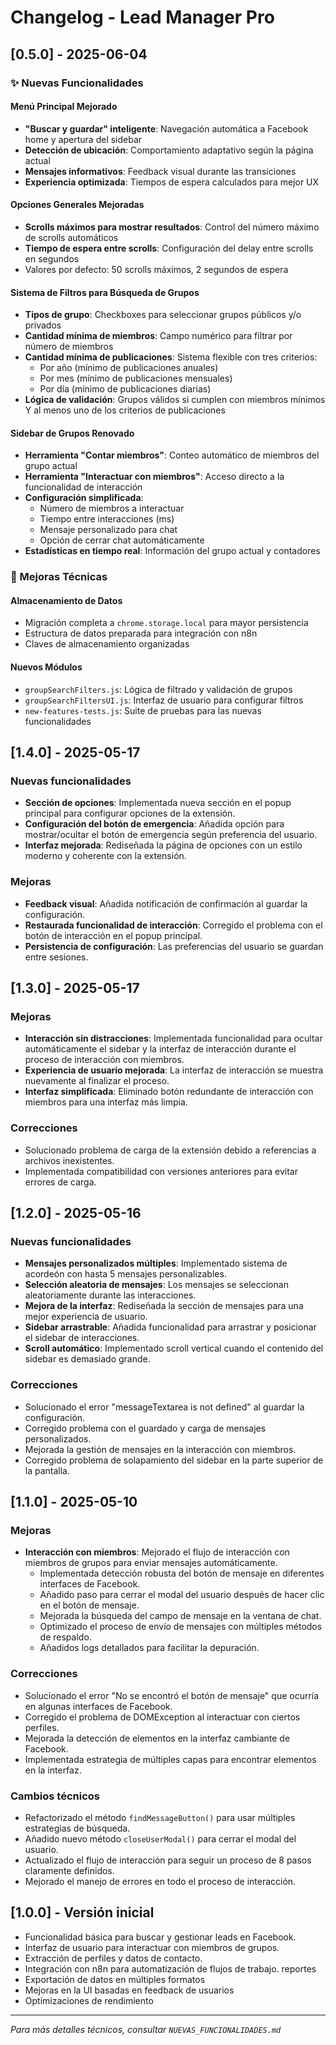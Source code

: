 # Changelog - Lead Manager Pro

## [0.5.0] - 2025-06-04

### ✨ Nuevas Funcionalidades

#### Menú Principal Mejorado
- **"Buscar y guardar" inteligente**: Navegación automática a Facebook home y apertura del sidebar
- **Detección de ubicación**: Comportamiento adaptativo según la página actual
- **Mensajes informativos**: Feedback visual durante las transiciones
- **Experiencia optimizada**: Tiempos de espera calculados para mejor UX

#### Opciones Generales Mejoradas
- **Scrolls máximos para mostrar resultados**: Control del número máximo de scrolls automáticos
- **Tiempo de espera entre scrolls**: Configuración del delay entre scrolls en segundos
- Valores por defecto: 50 scrolls máximos, 2 segundos de espera

#### Sistema de Filtros para Búsqueda de Grupos
- **Tipos de grupo**: Checkboxes para seleccionar grupos públicos y/o privados
- **Cantidad mínima de miembros**: Campo numérico para filtrar por número de miembros
- **Cantidad mínima de publicaciones**: Sistema flexible con tres criterios:
  - Por año (mínimo de publicaciones anuales)
  - Por mes (mínimo de publicaciones mensuales) 
  - Por día (mínimo de publicaciones diarias)
- **Lógica de validación**: Grupos válidos si cumplen con miembros mínimos Y al menos uno de los criterios de publicaciones

#### Sidebar de Grupos Renovado
- **Herramienta "Contar miembros"**: Conteo automático de miembros del grupo actual
- **Herramienta "Interactuar con miembros"**: Acceso directo a la funcionalidad de interacción
- **Configuración simplificada**: 
  - Número de miembros a interactuar
  - Tiempo entre interacciones (ms)
  - Mensaje personalizado para chat
  - Opción de cerrar chat automáticamente
- **Estadísticas en tiempo real**: Información del grupo actual y contadores

### 🔧 Mejoras Técnicas

#### Almacenamiento de Datos
- Migración completa a `chrome.storage.local` para mayor persistencia
- Estructura de datos preparada para integración con n8n
- Claves de almacenamiento organizadas

#### Nuevos Módulos
- `groupSearchFilters.js`: Lógica de filtrado y validación de grupos
- `groupSearchFiltersUI.js`: Interfaz de usuario para configurar filtros
- `new-features-tests.js`: Suite de pruebas para las nuevas funcionalidades

## [1.4.0] - 2025-05-17

### Nuevas funcionalidades
- **Sección de opciones**: Implementada nueva sección en el popup principal para configurar opciones de la extensión.
- **Configuración del botón de emergencia**: Añadida opción para mostrar/ocultar el botón de emergencia según preferencia del usuario.
- **Interfaz mejorada**: Rediseñada la página de opciones con un estilo moderno y coherente con la extensión.

### Mejoras
- **Feedback visual**: Añadida notificación de confirmación al guardar la configuración.
- **Restaurada funcionalidad de interacción**: Corregido el problema con el botón de interacción en el popup principal.
- **Persistencia de configuración**: Las preferencias del usuario se guardan entre sesiones.

## [1.3.0] - 2025-05-17

### Mejoras
- **Interacción sin distracciones**: Implementada funcionalidad para ocultar automáticamente el sidebar y la interfaz de interacción durante el proceso de interacción con miembros.
- **Experiencia de usuario mejorada**: La interfaz de interacción se muestra nuevamente al finalizar el proceso.
- **Interfaz simplificada**: Eliminado botón redundante de interacción con miembros para una interfaz más limpia.

### Correcciones
- Solucionado problema de carga de la extensión debido a referencias a archivos inexistentes.
- Implementada compatibilidad con versiones anteriores para evitar errores de carga.

## [1.2.0] - 2025-05-16

### Nuevas funcionalidades
- **Mensajes personalizados múltiples**: Implementado sistema de acordeón con hasta 5 mensajes personalizables.
- **Selección aleatoria de mensajes**: Los mensajes se seleccionan aleatoriamente durante las interacciones.
- **Mejora de la interfaz**: Rediseñada la sección de mensajes para una mejor experiencia de usuario.
- **Sidebar arrastrable**: Añadida funcionalidad para arrastrar y posicionar el sidebar de interacciones.
- **Scroll automático**: Implementado scroll vertical cuando el contenido del sidebar es demasiado grande.

### Correcciones
- Solucionado el error "messageTextarea is not defined" al guardar la configuración.
- Corregido problema con el guardado y carga de mensajes personalizados.
- Mejorada la gestión de mensajes en la interacción con miembros.
- Corregido problema de solapamiento del sidebar en la parte superior de la pantalla.

## [1.1.0] - 2025-05-10

### Mejoras
- **Interacción con miembros**: Mejorado el flujo de interacción con miembros de grupos para enviar mensajes automáticamente.
  - Implementada detección robusta del botón de mensaje en diferentes interfaces de Facebook.
  - Añadido paso para cerrar el modal del usuario después de hacer clic en el botón de mensaje.
  - Mejorada la búsqueda del campo de mensaje en la ventana de chat.
  - Optimizado el proceso de envío de mensajes con múltiples métodos de respaldo.
  - Añadidos logs detallados para facilitar la depuración.

### Correcciones
- Solucionado el error "No se encontró el botón de mensaje" que ocurría en algunas interfaces de Facebook.
- Corregido el problema de DOMException al interactuar con ciertos perfiles.
- Mejorada la detección de elementos en la interfaz cambiante de Facebook.
- Implementada estrategia de múltiples capas para encontrar elementos en la interfaz.

### Cambios técnicos
- Refactorizado el método `findMessageButton()` para usar múltiples estrategias de búsqueda.
- Añadido nuevo método `closeUserModal()` para cerrar el modal del usuario.
- Actualizado el flujo de interacción para seguir un proceso de 8 pasos claramente definidos.
- Mejorado el manejo de errores en todo el proceso de interacción.

## [1.0.0] - Versión inicial

- Funcionalidad básica para buscar y gestionar leads en Facebook.
- Interfaz de usuario para interactuar con miembros de grupos.
- Extracción de perfiles y datos de contacto.
- Integración con n8n para automatización de flujos de trabajo.
 reportes
- Exportación de datos en múltiples formatos
- Mejoras en la UI basadas en feedback de usuarios
- Optimizaciones de rendimiento

---

*Para más detalles técnicos, consultar `NUEVAS_FUNCIONALIDADES.md`*
